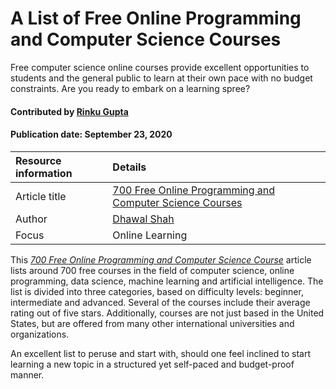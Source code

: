 # A List of Free Online Programming and Computer Science Courses
<!-- deck text start -->
Free computer science online courses provide excellent opportunities to students and the general public to learn at their own pace with no budget constraints. Are you ready to embark on a learning spree?
<!-- deck text end -->

#### Contributed by [Rinku Gupta](https://github.com/rinkug)

#### Publication date: September 23, 2020

Resource information | Details 
:--- | :--- 
Article title |[700 Free Online Programming and Computer Science Courses](https://www.freecodecamp.org/news/free-online-programming-cs-courses/)
Author | [Dhawal Shah](https://www.freecodecamp.org/news/author/dhawalhs/)
Focus | Online Learning


This *[700 Free Online Programming and Computer Science Course](https://www.freecodecamp.org/news/free-online-programming-cs-courses/)* article lists around 700 free courses in the field of computer science, online programming, data science, machine learning and artificial intelligence. The list is divided into three categories, based on difficulty levels: beginner, intermediate and advanced. Several of the courses include their average rating out of five stars. Additionally, courses are not just based in the United States, but are offered from many other international universities and organizations.

An excellent list to peruse and start with, should one feel inclined to start learning a new topic in a structured yet self-paced and budget-proof manner.

<!---
Publish: yes
Categories: skills
Topics: online learning
--->
